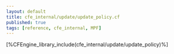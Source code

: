 ```yaml
---
layout: default
title: cfe_internal/update/update_policy.cf
published: true
tags: [reference, cfe_internal, MPF]
---
```


[%CFEngine_library_include(cfe_internal/update/update_policy)%]
